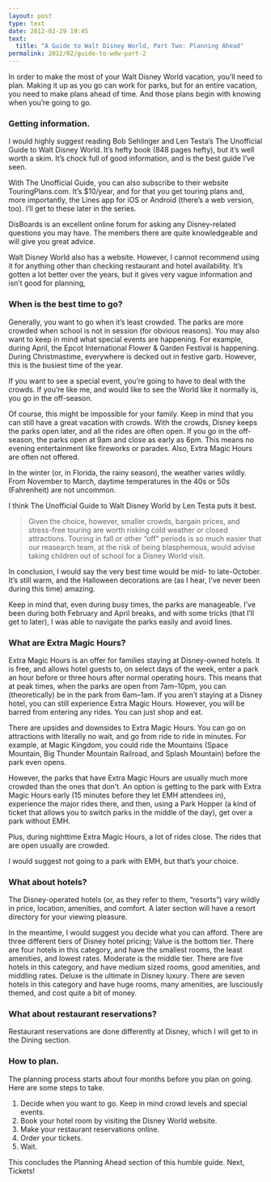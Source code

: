 ```yaml
---
layout: post
type: text
date: 2012-02-29 19:45
text: 
  title: "A Guide to Walt Disney World, Part Two: Planning Ahead"
permalink: 2012/02/guide-to-wdw-part-2
---
```


In order to make the most of your Walt Disney World vacation, you’ll need to plan. Making it up as you go can work for parks, but for an entire vacation, you need to make plans ahead of time. And those plans begin with knowing when you’re going to go.


### Getting information.

I would highly suggest reading Bob Sehlinger and Len Testa’s The Unofficial Guide to Walt Disney World. It’s hefty book (848 pages hefty), but it’s well worth a skim. It’s chock full of good information, and is the best guide I’ve seen.

With The Unofficial Guide, you can also subscribe to their website TouringPlans.com. It’s $10/year, and for that you get touring plans and, more importantly, the Lines app for iOS or Android (there’s a web version, too). I’ll get to these later in the series.

DisBoards is an excellent online forum for asking any Disney-related questions you may have. The members there are quite knowledgeable and will give you great advice.

Walt Disney World also has a website. However, I cannot recommend using it for anything other than checking restaurant and hotel availability. It’s gotten a lot better over the years, but it gives very vague information and isn’t good for planning,


### When is the best time to go?

Generally, you want to go when it’s least crowded. The parks are more crowded when school is not in session (for obvious reasons). You may also want to keep in mind what special events are happening. For example, during April, the Epcot International Flower & Garden Festival is happening. During Christmastime, everywhere is decked out in festive garb. However, this is the busiest time of the year.

If you want to see a special event, you’re going to have to deal with the crowds. If you’re like me, and would like to see the World like it normally is, you go in the off-season.

Of course, this might be impossible for your family. Keep in mind that you can still have a great vacation with crowds. With the crowds, Disney keeps the parks open later, and all the rides are often open. If you go in the off-season, the parks open at 9am and close as early as 6pm. This means no evening entertainment like fireworks or parades. Also, Extra Magic Hours are often not offered.

In the winter (or, in Florida, the rainy season), the weather varies wildly. From November to March, daytime temperatures in the 40s or 50s (Fahrenheit) are not uncommon.

I think The Unofficial Guide to Walt Disney World by Len Testa puts it best.

> Given the choice, however, smaller crowds, bargain prices, and stress-free touring are worth risking cold weather or closed attractions. Touring in fall or other “off” periods is so much easier that our reasearch team, at the risk of being blasphemous, would advise taking children out of school for a Disney World visit.

In conclusion, I would say the very best time would be mid- to late-October. It’s still warm, and the Halloween decorations are (as I hear, I’ve never been during this time) amazing.

Keep in mind that, even during busy times, the parks are manageable. I’ve been during both February and April breaks, and with some tricks (that I’ll get to later), I was able to navigate the parks easily and avoid lines.


### What are Extra Magic Hours?

Extra Magic Hours is an offer for families staying at Disney-owned hotels. It is free, and allows hotel guests to, on select days of the week, enter a park an hour before or three hours after normal operating hours. This means that at peak times, when the parks are open from 7am–10pm, you can (theoretically) be in the park from 6am–1am. If you aren’t staying at a Disney hotel, you can still experience Extra Magic Hours. However, you will be barred from entering any rides. You can just shop and eat.

There are upsides and downsides to Extra Magic Hours. You can go on attractions with literally no wait, and go from ride to ride in minutes. For example, at Magic Kingdom, you could ride the Mountains (Space Mountain, Big Thunder Mountain Railroad, and Splash Mountain) before the park even opens.

However, the parks that have Extra Magic Hours are usually much more crowded than the ones that don’t. An option is getting to the park with Extra Magic Hours early (15 minutes before they let EMH attendees in), experience the major rides there, and then, using a Park Hopper (a kind of ticket that allows you to switch parks in the middle of the day), get over a park without EMH.

Plus, during nighttime Extra Magic Hours, a lot of rides close. The rides that are open usually are crowded.

I would suggest not going to a park with EMH, but that’s your choice.


### What about hotels?

The Disney-operated hotels (or, as they refer to them, “resorts”) vary wildly in price, location, amenities, and comfort. A later section will have a resort directory for your viewing pleasure.

In the meantime, I would suggest you decide what you can afford. There are three different tiers of Disney hotel pricing;
Value is the bottom tier. There are four hotels in this category, and have the smallest rooms, the least amenities, and lowest rates.
Moderate is the middle tier. There are five hotels in this category, and have medium sized rooms, good amenities, and middling rates.
Deluxe is the ultimate in Disney luxury. There are seven hotels in this category and have huge rooms, many amenities, are lusciously themed, and cost quite a bit of money.


### What about restaurant reservations?

Restaurant reservations are done differently at Disney, which I will get to in the Dining section.


### How to plan.

The planning process starts about four months before you plan on going. Here are some steps to take.

1. Decide when you want to go. Keep in mind crowd levels and special events.
2. Book your hotel room by visiting the Disney World website.
3. Make your restaurant reservations online.
4. Order your tickets.
5. Wait.

This concludes the Planning Ahead section of this humble guide. Next, Tickets!

